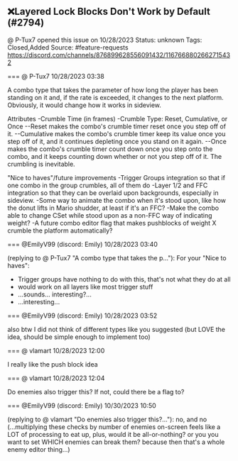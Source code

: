 ## ❌Layered Lock Blocks Don't Work by Default (#2794)
@ P-Tux7 opened this issue on 10/28/2023
Status: unknown
Tags: Closed,Added
Source: #feature-requests https://discord.com/channels/876899628556091432/1167668802662715432


=== @ P-Tux7 10/28/2023 03:38

A combo type that takes the parameter of how long the player has been standing on it and, if the rate is exceeded, it changes to the next platform. Obviously, it would change how it works in sideview.

Attributes
-Crumble Time (in frames)
-Crumble Type: Reset, Cumulative, or Once
--Reset makes the combo's crumble timer reset once you step off of it.
--Cumulative makes the combo's crumble timer keep its value once you step off of it, and it continues depleting once you stand on it again.
--Once makes the combo's crumble timer count down once you step onto the combo, and it keeps counting down whether or not you step off of it. The crumbling is inevitable.

"Nice to haves"/future improvements
-Trigger Groups integration so that if one combo in the group crumbles, all of them do
-Layer 1/2 and FFC integration so that they can be overlaid upon backgrounds, especially in sideview.
-Some way to animate the combo when it's stood upon, like how the donut lifts in Mario shudder, at least if it's an FFC?
-Make the combo able to change CSet while stood upon as a non-FFC way of indicating weight?
-A future combo editor flag that makes pushblocks of weight X crumble the platform automatically?

=== @EmilyV99 (discord: Emily) 10/28/2023 03:40

(replying to @ P-Tux7 "A combo type that takes the p…"): For your "Nice to haves":
- Trigger groups have nothing to do with this, that's not what they do at all
- would work on all layers like most trigger stuff
- ...sounds... interesting?...
- ...interesting...

=== @EmilyV99 (discord: Emily) 10/28/2023 03:52

also btw I did not think of different types like you suggested (but LOVE the idea, should be simple enough to implement too)

=== @ vlamart 10/28/2023 12:00

I really like the push block idea

=== @ vlamart 10/28/2023 12:04

Do enemies also trigger this? If not, could there be a flag to?

=== @EmilyV99 (discord: Emily) 10/30/2023 10:50

(replying to @ vlamart "Do enemies also trigger this?…"): no, and no
(...multiplying these checks by number of enemies on-screen feels like a LOT of processing to eat up, plus, would it be all-or-nothing? or you you want to set WHICH enemies can break them? because then that's a whole enemy editor thing...)
